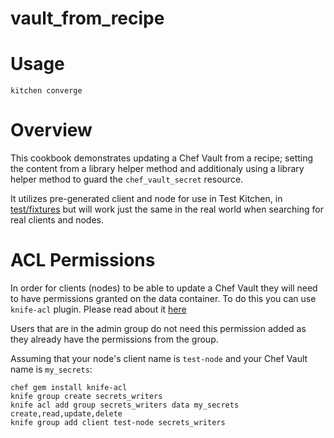 # vault_from_recipe

# Usage
```
kitchen converge
```

# Overview
This cookbook demonstrates updating a Chef Vault from a recipe; setting the content from a library helper method and additionaly using a library helper method to guard the `chef_vault_secret` resource.

It utilizes pre-generated client and node for use in Test Kitchen, in [test/fixtures](test/fixtures) but will work just the same in the real world when searching for real clients and nodes.

# ACL Permissions
In order for clients (nodes) to be able to update a Chef Vault they will need to have permissions granted on the data container.
To do this you can use `knife-acl` plugin.  Please read about it [here](http://github.com/chef/knife-acl)

Users that are in the admin group do not need this permission added as they already have the permissions from the group.

Assuming that your node's client name is `test-node` and your Chef Vault name is `my_secrets`:
```
chef gem install knife-acl
knife group create secrets_writers
knife acl add group secrets_writers data my_secrets create,read,update,delete
knife group add client test-node secrets_writers
```

